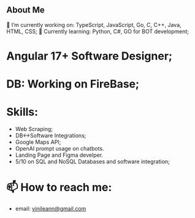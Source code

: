 ## About Me
🔭 I’m currently working on: TypeScript, JavaScript, Go, C, C++, Java, HTML, CSS;
🌱 Currently learning: Python, C#, GO for BOT development;
# Angular 17+ Software Designer;
# DB: Working on FireBase;
# Skills:
- Web Scraping;
- DB<->Software Integrations;
- Google Maps API;
- OpenAI prompt usage on chatbots.
- Landing Page and Figma develper.
- 5/10 on SQL and NoSQL Databases and software integration;
# 📫 How to reach me:
- email: vinileann@gmail.com
